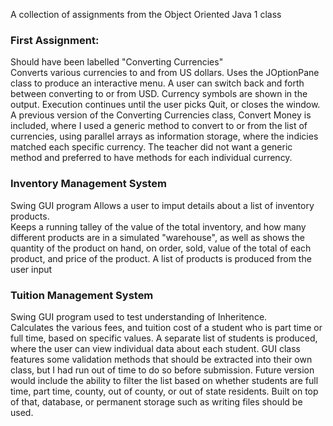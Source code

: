 A collection of assignments from the Object Oriented Java 1 class
<br>
### First Assignment: 
Should have been labelled "Converting Currencies"<br>
Converts various currencies to and from US dollars. Uses the JOptionPane class to produce an interactive menu. A user can switch back and forth between converting to or from USD. Currency symbols are shown in the output. Execution continues until the user picks Quit, or closes the window.
A previous version of the Converting Currencies class, Convert Money is included, where I used a generic method to convert to or from the list of currencies, using parallel arrays as information storage, where the indicies matched each specific currency. The teacher did not want a generic method and preferred to have methods for each individual currency.
<br>
### Inventory Management System
Swing GUI program
Allows a user to imput details about a list of inventory products.<br>
Keeps a running talley of the value of the total inventory, and how many different products are in a simulated "warehouse", as well as shows the quantity of the product on hand, on order, sold, value of the total of each product, and price of the product.
A list of products is produced from the user input
<br>
### Tuition Management System
Swing GUI program used to test understanding of Inheritence.<br>
Calculates the various fees, and tuition cost of a student who is part time or full time, based on specific values.
A separate list of students is produced, where the user can view individual data about each student.
GUI class features some validation methods that should be extracted into their own class, but I had run out of time to do so before submission.
Future version would include the ability to filter the list based on whether students are full time, part time, county, out of county, or out of state residents. Built on top of that, database, or permanent storage such as writing files should be used.
